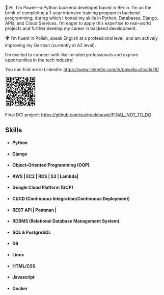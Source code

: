 👋 Hi, I'm Pawel—a Python backend developer based in Berlin. I’m on the brink of completing a 1-year intensive training program in backend programming, during which I honed my skills in Python, Databases, Django, APIs, and Cloud Services. I’m eager to apply this expertise to real-world projects and further develop my career in backend development.

🌍 I’m fluent in Polish, speak English at a professional level, and am actively improving my German (currently at A2 level).

I’m excited to connect with like-minded professionals and explore opportunities in the tech industry!

You can find me in LinkedIn: https://www.linkedin.com/in/pawelsuchocki78/

<img src="https://github.com/suchockipawel/suchockipawel/blob/main/qrcode.jpg?raw=true" alt="QR Code" width="100" height="100">

Final DCI project: https://github.com/suchockipawel/FINAL_NOT_TO_DO

## Skills

- #### Python
- #### Django
- #### Object-Oriented Programming (OOP)
- #### AWS | EC2 | RDS | S3 | Lambda|
- #### Google Cloud Platform (GCP)
- #### CI/CD (Continuous Integration/Continuous Deployment)
- #### REST API | Postman |
- #### RDBMS (Relational Database Management System)
- #### SQL & PostgreSQL
- #### Git
- #### Linux
- #### HTML/CSS
- #### Javascript
- #### Docker
